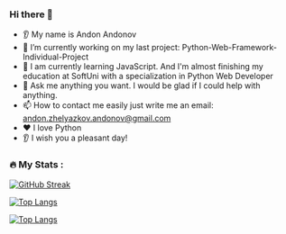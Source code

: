 

### Hi there 👋
* 👂 My name is Andon Andonov
* 🔭 I’m currently working on my last project: Python-Web-Framework-Individual-Project
* 🌱 I am currently learning JavaScript. And I'm almost finishing my education at SoftUni with a specialization in Python Web Developer
* 💬 Ask me anything you want. I would be glad if I could help with anything.
* 📫 How to contact me easily just write me an email: andon.zhelyazkov.andonov@gmail.com
* ❤️ I love Python
* 👂 I wish you a pleasant day!


### :fire: My Stats :


[![GitHub Streak](http://github-readme-streak-stats.herokuapp.com?user=BigDo-programming&theme=dark&background=000000)](https://git.io/streak-stats)

[![Top Langs](https://github-readme-stats.vercel.app/api/top-langs/?username=BigDo-programming)](https://github.com/anuraghazra/github-readme-stats)


[![Top Langs](https://github-readme-stats.vercel.app/api/top-langs/?username=BigDo-programming&layout=compact&theme=vision-friendly-dark)](https://github.com/anuraghazra/github-readme-stats)
